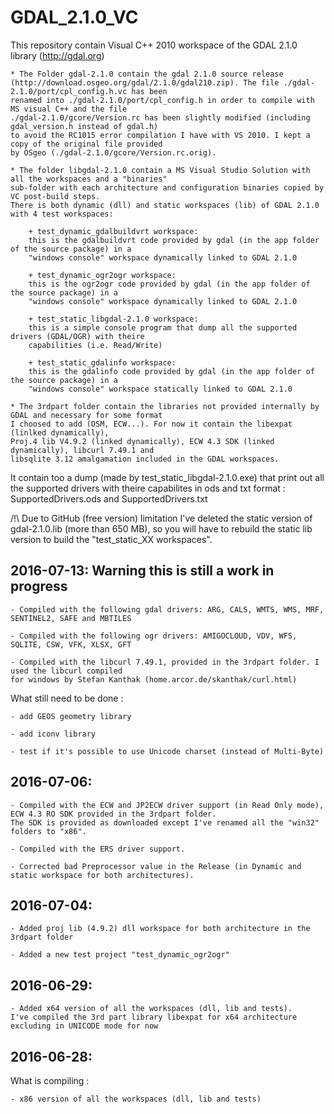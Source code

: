 # GDAL_2.1.0_VC
This repository contain Visual C++ 2010 workspace of the GDAL 2.1.0 library (http://gdal.org)

    * The Folder gdal-2.1.0 contain the gdal 2.1.0 source release 
	(http://download.osgeo.org/gdal/2.1.0/gdal210.zip). The file ./gdal-2.1.0/port/cpl_config.h.vc has been 
	renamed into ./gdal-2.1.0/port/cpl_config.h in order to compile with MS visual C++ and the file 
	./gdal-2.1.0/gcore/Version.rc has been slightly modified (including gdal_version.h instead of gdal.h)
	to avoid the RC1015 error compilation I have with VS 2010. I kept a copy of the original file provided
	by OSgeo (./gdal-2.1.0/gcore/Version.rc.orig).

	* The folder libgdal-2.1.0 contain a MS Visual Studio Solution with all the workspaces and a "binaries"
	sub-folder with each architecture and configuration binaries copied by VC post-build steps.
	There is both dynamic (dll) and static workspaces (lib) of GDAL 2.1.0 with 4 test workspaces:
	
		+ test_dynamic_gdalbuildvrt workspace:
		this is the gdalbuildvrt code provided by gdal (in the app folder of the source package) in a 
		"windows console" workspace dynamically linked to GDAL 2.1.0

		+ test_dynamic_ogr2ogr workspace:
		this is the ogr2ogr code provided by gdal (in the app folder of the source package) in a 
		"windows console" workspace dynamically linked to GDAL 2.1.0
	
		+ test_static_libgdal-2.1.0 workspace:
		this is a simple console program that dump all the supported drivers (GDAL/OGR) with theire 
		capabilities (i.e. Read/Write)
		
		+ test_static_gdalinfo workspace:
		this is the gdalinfo code provided by gdal (in the app folder of the source package) in a 
		"windows console" workspace statically linked to GDAL 2.1.0
	
	* The 3rdpart folder contain the libraries not provided internally by GDAL and necessary for some format
	I choosed to add (OSM, ECW...). For now it contain the libexpat (linlked dynamically), 
	Proj.4 lib V4.9.2 (linked dynamically), ECW 4.3 SDK (linked dynamically), libcurl 7.49.1 and 
	libsqlite 3.12 amalgamation included in the GDAL workspaces.
	
It contain too a dump (made by test_static_libgdal-2.1.0.exe) that print out all the supported drivers with
theire capabilites in ods and txt format : SupportedDrivers.ods and SupportedDrivers.txt

/!\ Due to GitHub (free version) limitation I've deleted the static version of gdal-2.1.0.lib (more than 650 MB),
so you will have to rebuild the static lib version to build the "test_static_XX workspaces".

## 2016-07-13: Warning this is still a work in progress		
	
	- Compiled with the following gdal drivers: ARG, CALS, WMTS, WMS, MRF, SENTINEL2, SAFE and MBTILES
	
	- Compiled with the following ogr drivers: AMIGOCLOUD, VDV, WFS, SQLITE, CSW, VFK, XLSX, GFT

	- Compiled with the libcurl 7.49.1, provided in the 3rdpart folder. I used the libcurl compiled
	for windows by Stefan Kanthak (home.arcor.de/skanthak/curl.html)

What still need to be done :

	- add GEOS geometry library
	
	- add iconv library
	   
    - test if it's possible to use Unicode charset (instead of Multi-Byte)
		

## 2016-07-06: 

    - Compiled with the ECW and JP2ECW driver support (in Read Only mode), ECW 4.3 RO SDK provided in the 3rdpart folder.
	The SDK is provided as downloaded except I've renamed all the "win32" folders to "x86".
	
	- Compiled with the ERS driver support.
	
	- Corrected bad Preprocessor value in the Release (in Dynamic and static workspace for both architectures).
	
## 2016-07-04:	

    - Added proj lib (4.9.2) dll workspace for both architecture in the 3rdpart folder
	
	- Added a new test project "test_dynamic_ogr2ogr"

 	
## 2016-06-29:

    - Added x64 version of all the workspaces (dll, lib and tests).
	I've compiled the 3rd part library libexpat for x64 architecture excluding in UNICODE mode for now
	
## 2016-06-28: 
What is compiling :

    - x86 version of all the workspaces (dll, lib and tests) 


